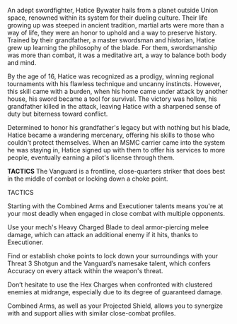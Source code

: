 An adept swordfighter, Hatice Bywater hails from a planet outside Union space, renowned within its system for their dueling culture. Their life growing up was steeped in ancient tradition, martial arts were more than a way of life, they were an honor to uphold and a way to preserve history. Trained by their grandfather, a master swordsman and historian, Hatice grew up learning the philosophy of the blade. For them, swordsmanship was more than combat, it was a meditative art, a way to balance both body and mind.

By the age of 16, Hatice was recognized as a prodigy, winning regional tournaments with his flawless technique and uncanny instincts. However, this skill came with a burden, when his home came under attack by another house, his sword became a tool for survival. The victory was hollow, his grandfather killed in the attack, leaving Hatice with a sharpened sense of duty but biterness toward conflict.

Determined to honor his grandfather's legacy but with nothing but his blade, Hatice became a wandering mercenary, offering his skills to those who couldn't protect themselves. When an MSMC carrier came into the system he was staying in, Hatice signed up with them to offer his services to more people, eventually earning a pilot's license through them.

**TACTICS**
The Vanguard is a frontline, close-quarters striker that does best in the middle of combat or locking down a choke point.

TACTICS

Starting with the Combined Arms and Executioner talents means you're at your most deadly when engaged in close combat with multiple opponents.

Use your mech's Heavy Charged Blade to deal armor-piercing melee damage, which can attack an additional enemy if it hits, thanks to Executioner.

Find or establish choke points to lock down your surroundings with your Threat 3 Shotgun and the Vanguard’s namesake talent, which confers Accuracy on every attack within the weapon's threat.

Don’t hesitate to use the Hex Charges when confronted with clustered enemies at midrange, especially due to its degree of guaranteed damage. 

Combined Arms, as well as your Projected Shield, allows you to synergize with and support allies with similar close-combat profiles.
